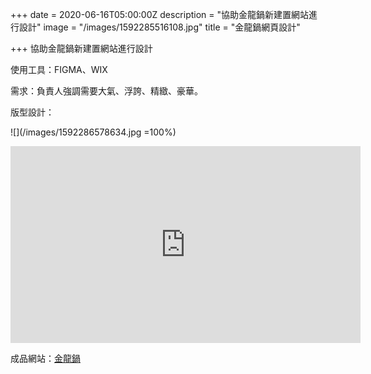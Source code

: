 +++
date = 2020-06-16T05:00:00Z
description = "協助金龍鍋新建置網站進行設計"
image = "/images/1592285516108.jpg"
title = "金龍鍋網頁設計"

+++
協助金龍鍋新建置網站進行設計

使用工具：FIGMA、WIX

需求：負責人強調需要大氣、浮誇、精緻、豪華。

版型設計：

![](/images/1592286578634.jpg =100%)

<iframe width="560" height="315" src="https://www.youtube.com/embed/rwTMBmnIHcY" frameborder="0" allow="accelerometer; autoplay; encrypted-media; gyroscope; picture-in-picture" allowfullscreen></iframe>

成品網站：[金龍鍋]()